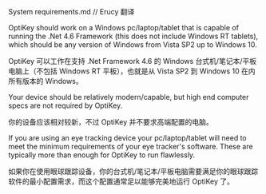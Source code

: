 System requirements.md // Erucy 翻译

OptiKey should work on a Windows pc/laptop/tablet that is capable of running the .Net 4.6 Framework (this does not include Windows RT tablets), which should be any version of Windows from Vista SP2 up to Windows 10.

OptiKey 可以工作在支持 .Net Framework 4.6 的 Windows 台式机/笔记本/平板电脑上（不包括 Windows RT 平板），也就是从 Vista SP2 到 Windows 10 在内所有版本的 Windows。

Your device should be relatively modern/capable, but high end computer specs are not required by OptiKey.

你的设备应该相对较新，不过 OptiKey 并不要求高端配置的电脑。

If you are using an eye tracking device your pc/laptop/tablet will need to meet the minimum requirements of your eye tracker's software. These are typically more than enough for OptiKey to run flawlessly.

如果你在使用眼球跟踪设备，你的台式机/笔记本/平板电脑需要满足你的眼球跟踪软件的最小配置需求，而这个配置通常足以能够完美地运行 OptiKey 了。
